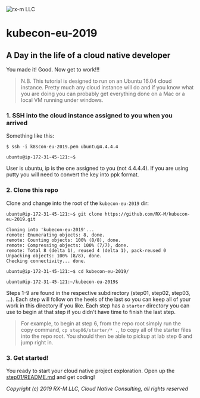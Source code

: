 ![rx-m LLC][RX-M LLC]


# kubecon-eu-2019


## A Day in the life of a cloud native developer


You made it! Good. Now get to work!!!

> N.B. This tutorial is designed to run on an Ubuntu 16.04 cloud instance. Pretty much any cloud instance will do and
if you know what you are doing you can probably get everything done on a Mac or a local VM running under windows.


### 1. SSH into the cloud instance assigned to you when you arrived

Something like this:

```
$ ssh -i k8scon-eu-2019.pem ubuntu@4.4.4.4

ubuntu@ip-172-31-45-121:~$
```

User is ubuntu, ip is the one assigned to you (not 4.4.4.4). If you are using putty you will need to convert the key
into ppk format.


### 2. Clone this repo

Clone and change into the root of the `kubecon-eu-2019` dir:

```
ubuntu@ip-172-31-45-121:~$ git clone https://github.com/RX-M/kubecon-eu-2019.git

Cloning into 'kubecon-eu-2019'...
remote: Enumerating objects: 8, done.
remote: Counting objects: 100% (8/8), done.
remote: Compressing objects: 100% (7/7), done.
remote: Total 8 (delta 1), reused 4 (delta 1), pack-reused 0
Unpacking objects: 100% (8/8), done.
Checking connectivity... done.

ubuntu@ip-172-31-45-121:~$ cd kubecon-eu-2019/

ubuntu@ip-172-31-45-121:~/kubecon-eu-2019$
```

Steps 1-9 are found in the respective subdirectory (step01, step02, step03, ...). Each step will follow on the heels of
the last so you can keep all of your work in this directory if you like. Each step has a `starter` directory you can use
to begin at that step if you didn't have time to finish the last step.

> For example, to begin at step 6, from the repo root simply run the copy command, `cp step06/starter/* .`, to copy all
of the starter files into the repo root. You should then be able to pickup at lab step 6 and jump right in.


### 3. Get started!

You ready to start your cloud native project exploration. Open up the [step01/README.md](step01/README.md) and get
coding!


_Copyright (c) 2019 RX-M LLC, Cloud Native Consulting, all rights reserved_

[RX-M LLC]: http://rx-m.io/rxm-cnc.svg "RX-M LLC"
